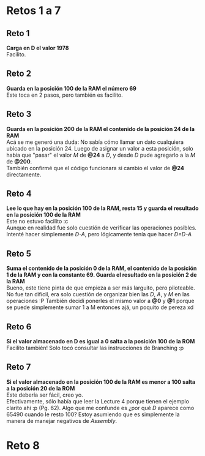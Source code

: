# Retos 1 a 7
## Reto 1
**Carga en D el valor 1978**  
Facilito.

## Reto 2
**Guarda en la posición 100 de la RAM el número 69**  
Este toca en 2 pasos, pero también es facilito.

## Reto 3
**Guarda en la posición 200 de la RAM el contenido de la posición 24 de la RAM**  
Acá se me generó una duda: No sabía cómo llamar un dato cualquiera ubicado en la posición 24.
Luego de asignar un valor a esta posición, solo había que "pasar" el valor *M* de **@24** a *D*, y desde *D* pude agregarlo a la *M* de **@200**.  
También confirmé que el código funcionara si cambio el valor de **@24** directamente.

## Reto 4
**Lee lo que hay en la posición 100 de la RAM, resta 15 y guarda el resultado en la posición 100 de la RAM**  
Este no estuvo facilito :c  
Aunque en realidad fue solo cuestión de verificar las operaciones posibles. Intenté hacer simplemente *D-A*, pero lógicamente tenía que hacer *D=D-A*

## Reto 5
**Suma el contenido de la posición 0 de la RAM, el contenido de la posición 1 de la RAM y con la constante 69. Guarda el resultado en la posición 2 de la RAM**  
Bueno, este tiene pinta de que empieza a ser más larguito, pero piloteable.  
No fue tan difícil, era solo cuestión de organizar bien las *D*, *A*, y *M* en las operaciones :P También decidí ponerles el mismo valor a **@0** y **@1** porque se puede simplemente sumar 1 a M entonces ajá, un poquito de pereza xd

## Reto 6
**Si el valor almacenado en D es igual a 0 salta a la posición 100 de la ROM**  
Facilito también! Solo tocó consultar las instrucciones de Branching :p

## Reto 7
**Si el valor almacenado en la posición 100 de la RAM es menor a 100 salta a la posición 20 de la ROM**  
Este debería ser fácil, creo yo.  
Efectivamente, sólo había que leer la Lecture 4 porque tienen el ejemplo clarito ahí :p (Pg. 62). Algo que me confunde es ¿por qué *D* aparece como 65490 cuando le resto 100? Estoy asumiendo que es simplemente la manera de manejar negativos de *Assembly*.

# Reto 8
